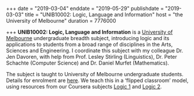 +++
date = "2019-03-04"
enddate = "2019-05-29"
publishdate = "2019-03-03"
title = "UNIB10002: Logic, Language and Information"
host = "the University of Melbourne"
duration = 7776000


+++
**<span class="caps">UNIB10002</span>: Logic, Language and Information** is a [University of Melbourne](http://unimelb.edu.au) undergraduate breadth subject, introducing logic and its applications to students from a broad range of disciplines in the Arts, Sciences and Engineering. I coordinate this subject with my colleague Dr. Jen Davoren, with help from Prof. Lesley Stirling (Linguistics), Dr. Peter Schachte (Computer Science) and Dr. Daniel Murfet (Mathematics).

The subject is taught to University of Melbourne undergraduate students. Details for enrolment are [here](https://handbook.unimelb.edu.au/view/2019/UNIB10002). We teach this in a &lsquo;flipped classroom&rsquo; model, using resources from our Coursera subjects [Logic 1](/class/2015/logic1_coursera) and [Logic 2](/class/2015/logic2_coursera).